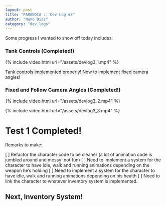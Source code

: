 ```yaml
---
layout: post
title: "PARANOIA :: Dev Log #3"
author: "Nuno Dias"
category: "dev_logs"
---
```

Some progress I wanted to show off today includes:

### Tank Controls (Completed!)

{% include video.html url="/assets/devlog3_1.mp4" %}

Tank controls implemented properly! Now to implement fixed camera angles!

### Fixed and Follow Camera Angles (Completed!)

{% include video.html url="/assets/devlog3_2.mp4" %}

{% include video.html url="/assets/devlog3_3.mp4" %}

# Test 1 Completed!

Remarks to make:

[ ] Refactor the character code to be cleaner (a lot of animation code is jumbled around and messy! not fun)
[ ] Need to implement a system for the character to have idle, walk and running animations depending on the weapon he’s holding
[ ] Need to implement a system for the character to have idle, walk and running animations depending on his health
[ ] Need to link the character to whatever inventory system is implemented.

## Next, Inventory System!
